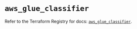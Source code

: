 # `aws_glue_classifier`

Refer to the Terraform Registry for docs: [`aws_glue_classifier`](https://registry.terraform.io/providers/hashicorp/aws/6.14.0/docs/resources/glue_classifier).
